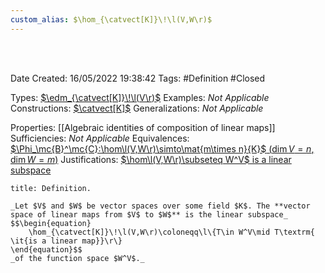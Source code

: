 ```yaml
---
custom_alias: $\hom_{\catvect[K]}\!\l(V,W\r)$
---
```


<br />
<br />

Date Created: 16/05/2022 19:38:42
Tags: #Definition #Closed

Types: [$\edm_{\catvect[K]}\!\l(V\r)$](Endomorphism%20Algebra%20(Vector%20Space).md)
Examples: _Not Applicable_
Constructions: [$\catvect[K]$](Category%20of%20Vector%20Spaces.md)
Generalizations: _Not Applicable_

Properties: [[Algebraic identities of composition of linear maps]]
Sufficiencies: _Not Applicable_
Equivalences: [$\Phi_\mc{B}^\mc{C}:\hom\l(V,W\r)\simto\mat{m\times n}{K}$ ($\dim V=n$, $\dim W=m$)](Linear%20isomorphism%20between%20linear%20maps%20and%20matrices.md)
Justifications: [$\hom\l(V,W\r)\subseteq W^V$ is a linear subspace](Set%20of%20linear%20maps%20form%20a%20linear%20subspace%20of%20the%20function%20space.md)

``` ad-Definition
title: Definition.

_Let $V$ and $W$ be vector spaces over some field $K$. The **vector space of linear maps from $V$ to $W$** is the linear subspace_
$$\begin{equation}
    \hom_{\catvect[K]}\!\l(V,W\r)\coloneqq\l\{T\in W^V\mid T\textrm{ \it{is a linear map}}\r\}
\end{equation}$$
_of the function space $W^V$._

```
